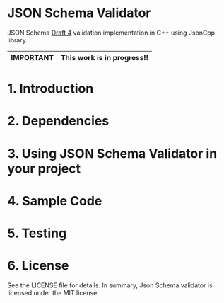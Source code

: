 # JSON Schema Validator
JSON Schema [Draft 4](https://tools.ietf.org/id/draft-fge-json-schema-validation-00.txt) validation implementation in C++ using JsonCpp library.

| IMPORTANT | This work is in progress!! |
|-----------|----------------------------|

# 1. Introduction

# 2. Dependencies

# 3. Using JSON Schema Validator in your project

# 4. Sample Code

# 5. Testing


# 6. License
See the LICENSE file for details. In summary, Json Schema validator is licensed under the MIT license.
